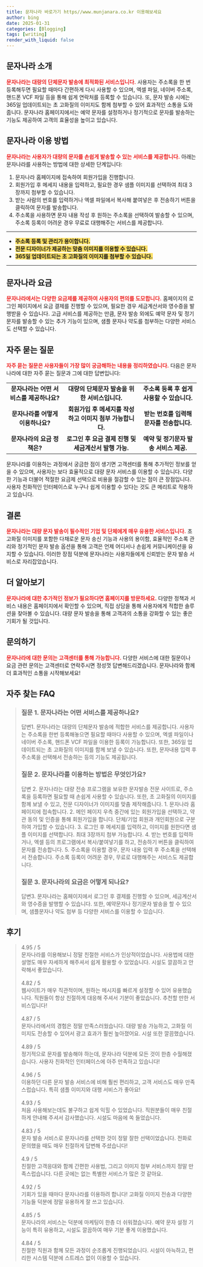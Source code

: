 ```yaml
---
title: 문자나라 바로가기 https//www.munjanara.co.kr 이용해보세요
author: bing
date: 2025-01-31
categories: [Blogging]
tags: [writing]
render_with_liquid: false
---
```



<h2 id='문자나라 소개'>문자나라 소개</h2>

<p><b><span style="color: #ee2323;">문자나라는 대량의 단체문자 발송에 최적화된 서비스입니다.</span></b> 사용자는 주소록을 한 번 등록해두면 필요할 때마다 간편하게 다시 사용할 수 있으며, 엑셀 파일, 네이버 주소록, 핸드폰 VCF 파일 등을 통해 쉽게 연락처를 등록할 수 있습니다. 또, 문자 발송 시에는 365일 업데이트되는 초 고화질의 이미지도 함께 첨부할 수 있어 효과적인 소통을 도와줍니다. 문자나라 홈페이지에서는 예약 문자를 설정하거나 정기적으로 문자를 발송하는 기능도 제공하여 고객의 효율성을 높이고 있습니다.</p>

<h2 id='문자나라 이용 방법'>문자나라 이용 방법</h2>

<p><b><span style="color: #ee2323;">문자나라는 사용자가 대량의 문자를 손쉽게 발송할 수 있는 서비스를 제공합니다.</span></b> 아래는 문자나라를 사용하는 방법에 대한 상세한 단계입니다:</p>

<ol>
    <li>문자나라 홈페이지에 접속하여 회원가입을 진행합니다.</li>
    <li>회원가입 후 메세지 내용을 입력하고, 필요한 경우 샘플 이미지를 선택하여 최대 3장까지 첨부할 수 있습니다.</li>
    <li>받는 사람의 번호를 입력하거나 엑셀 파일에서 복사해 붙여넣은 후 전송하기 버튼을 클릭하여 문자를 발송합니다.</li>
    <li>주소록을 사용하면 문자 내용 작성 후 원하는 주소록을 선택하여 발송할 수 있으며, 주소록 등록이 어려운 경우 무료로 대행해주는 서비스를 제공합니다.</li>
</ol>

<hr />

<ul>
    <li><b><span style="background-color: #ffe066;">주소록 등록 및 관리가 용이합니다.</span></b></li>
    <li><b><span style="background-color: #ffe066;">전문 디자이너가 제공하는 맞춤 이미지를 이용할 수 있습니다.</span></b></li>
    <li><b><span style="background-color: #ffe066;">365일 업데이트되는 초 고화질의 이미지를 첨부할 수 있습니다.</span></b></li>
</ul>

<hr />

<h2 id='문자나라 요금'>문자나라 요금</h2>

<p><b><span style="color: #ee2323;">문자나라에서는 다양한 요금제를 제공하여 사용자의 편의를 도모합니다.</span></b> 홈페이지의 로그인 페이지에서 요금 결제를 진행할 수 있으며, 필요한 경우 세금계산서와 영수증을 발행받을 수 있습니다. 고급 서비스를 제공하는 만큼, 문자 발송 외에도 예약 문자 및 정기 문자를 발송할 수 있는 추가 기능이 있으며, 샘플 문자나 약도를 첨부하는 다양한 서비스도 선택할 수 있습니다.</p>

<h2 id='자주 묻는 질문'>자주 묻는 질문</h2>

<p><b><span style="color: #ee2323;">자주 묻는 질문은 사용자들이 가장 많이 궁금해하는 내용을 정리하였습니다.</span></b> 다음은 문자나라에 대한 자주 묻는 질문과 그에 대한 답변입니다:</p>

<table>
    <tr>
        <td style="text-align: center; height: 17px;"><b>문자나라는 어떤 서비스를 제공하나요?</b></td>
        <td style="text-align: center; height: 17px;"><b>대량의 단체문자 발송을 위한 서비스입니다.</b></td>
        <td style="text-align: center; height: 17px;"><b>주소록 등록 후 쉽게 사용할 수 있습니다.</b></td>
    </tr>
    <tr>
        <td style="text-align: center; height: 17px;"><b>문자나라를 어떻게 이용하나요?</b></td>
        <td style="text-align: center; height: 17px;"><b>회원가입 후 메세지를 작성하고 이미지 첨부 가능합니다.</b></td>
        <td style="text-align: center; height: 17px;"><b>받는 번호를 입력해 문자를 전송합니다.</b></td>
    </tr>
    <tr>
        <td style="text-align: center; height: 17px;"><b>문자나라의 요금 정책은?</b></td>
        <td style="text-align: center; height: 17px;"><b>로그인 후 요금 결제 진행 및 세금계산서 발행 가능.</b></td>
        <td style="text-align: center; height: 17px;"><b>예약 및 정기문자 발송 서비스 제공.</b></td>
    </tr>
</table>

<p>문자나라를 이용하는 과정에서 궁금한 점이 생기면 고객센터를 통해 추가적인 정보를 얻을 수 있으며, 사용자는 보다 효율적으로 대량 문자 서비스를 이용할 수 있습니다. 다양한 기능과 더불어 적절한 요금제 선택으로 비용을 절감할 수 있는 점이 큰 장점입니다. 사용자 친화적인 인터페이스로 누구나 쉽게 이용할 수 있다는 것도 큰 메리트로 작용하고 있습니다.</p>

<h2 id='결론'>결론</h2>

<p><b><span style="color: #ee2323;">문자나라는 대량 문자 발송이 필수적인 기업 및 단체에게 매우 유용한 서비스입니다.</span></b> 초 고화질 이미지를 포함한 다채로운 문자 송신 기능과 사용의 용이함, 효율적인 주소록 관리와 정기적인 문자 발송 옵션을 통해 고객은 언제 어디서나 손쉽게 커뮤니케이션을 유지할 수 있습니다. 이러한 장점 덕분에 문자나라는 사용자들에게 신뢰받는 문자 발송 서비스로 자리잡았습니다.</p>

<h2 id='더 알아보기'>더 알아보기</h2>

<p><b><span style="color: #ee2323;">문자나라에 대한 추가적인 정보가 필요하다면 홈페이지를 방문하세요.</span></b> 다양한 정책과 서비스 내용은 홈페이지에서 확인할 수 있으며, 직접 상담을 통해 사용자에게 적합한 솔루션을 찾아볼 수 있습니다. 대량 문자 발송을 통해 고객과의 소통을 강화할 수 있는 좋은 기회가 될 것입니다.</p>

<h2 id='문의하기'>문의하기</h2>

<p><b><span style="color: #ee2323;">문자나라에 대한 문의는 고객센터를 통해 가능합니다.</span></b> 다양한 서비스에 대한 질문이나 요금 관련 문의는 고객센터로 연락주시면 정성껏 답변해드리겠습니다. 문자나라와 함께 더 효과적인 소통을 시작해보세요!</p>


<h2 id='자주_찾는_FAQ'>자주 찾는 FAQ</h2>
<div itemscope="" itemtype="https://schema.org/FAQPage"> 
<blockquote> 
<div itemscope="" itemprop="mainEntity" itemtype="https://schema.org/Question"> 
<h3 itemprop="name">질문 1. 문자나라는 어떤 서비스를 제공하나요?</h3> 
<div itemscope="" itemprop="acceptedAnswer" itemtype="https://schema.org/Answer"> 
<span itemprop="text"> 
<p>답변1. 문자나라는 대량의 단체문자 발송에 적합한 서비스를 제공합니다. 사용자는 주소록을 한번 등록해놓으면 필요할 때마다 사용할 수 있으며, 엑셀 파일이나 네이버 주소록, 핸드폰 VCF 파일을 이용한 등록이 가능합니다. 또한, 365일 업데이트되는 초 고화질의 이미지를 함께 보낼 수 있습니다. 또한, 문자내용 입력 후 주소록을 선택해서 전송하는 등의 기능도 제공됩니다.</p> 
</span> 
</div> 
</div> 
<div itemscope="" itemprop="mainEntity" itemtype="https://schema.org/Question"> 
<h3 itemprop="name">질문 2. 문자나라를 이용하는 방법은 무엇인가요?</h3> 
<div itemscope="" itemprop="acceptedAnswer" itemtype="https://schema.org/Answer"> 
<span itemprop="text"> 
<p>답변 2. 문자나라는 대량 전송 프로그램을 보유한 문자발송 전문 사이트로, 주소록을 등록하면 필요할 때 손쉽게 사용할 수 있습니다. 또한, 초 고화질의 이미지를 함께 보낼 수 있고, 전문 디자이너가 이미지를 맞춤 제작해줍니다. 1. 문자나라 홈페이지에 접속합니다. 2. 메인 페이지 우측 중간에 있는 회원가입을 선택하고, 약관 동의 및 인증을 통해 회원가입을 합니다. 단체/기업 회원과 개인회원으로 구분하여 가입할 수 있습니다. 3. 로그인 후 메세지를 입력하고, 이미지를 원한다면 샘플 이미지를 선택합니다. 최대 3장까지 첨부 가능합니다. 4. 받는 번호를 입력하거나, 엑셀 등의 프로그램에서 복사/붙여넣기를 하고, 전송하기 버튼을 클릭하여 문자를 전송합니다. 5. 주소록을 이용할 경우, 문자 내용 입력 후 주소록을 선택해서 전송합니다. 주소록 등록이 어려운 경우, 무료로 대행해주는 서비스도 제공합니다.</p> 
</span> 
</div> 
</div> 
<div itemscope="" itemprop="mainEntity" itemtype="https://schema.org/Question"> 
<h3 itemprop="name">질문 3. 문자나라의 요금은 어떻게 되나요?</h3> 
<div itemscope="" itemprop="acceptedAnswer" itemtype="https://schema.org/Answer"> 
<span itemprop="text"> 
<p>답변3. 문자나라는 홈페이지에서 로그인 후 결제를 진행할 수 있으며, 세금계산서와 영수증을 발행할 수 있습니다. 또한, 예약문자나 정기문자 발송을 할 수 있으며, 샘플문자나 약도 첨부 등 다양한 서비스를 이용할 수 있습니다.</p> 
</span> 
</div> 
</div> 
</blockquote> 
</div>
<h2 id='후기'>후기</h2>
<div itemscope itemtype="https://schema.org/Product">
  <blockquote>
  <div itemprop="review" itemscope itemtype="https://schema.org/Review">
      <div itemprop="reviewRating" itemscope itemtype="https://schema.org/Rating"> <span itemprop="ratingValue">4.95</span> / <span itemprop="bestRating">5</span> </div>
      <span itemprop="reviewBody">문자나라를 이용해보니 정말 친절한 서비스가 인상적이었습니다. 사용법에 대한 설명도 매우 자세하게 해주셔서 쉽게 활용할 수 있었습니다. 시설도 깔끔하고 안락해서 좋았습니다.</span>
  </div>
  <br>
  <div itemprop="review" itemscope itemtype="https://schema.org/Review">
      <div itemprop="reviewRating" itemscope itemtype="https://schema.org/Rating"> <span itemprop="ratingValue">4.82</span> / <span itemprop="bestRating">5</span> </div>
      <span itemprop="reviewBody">웹사이트가 매우 직관적이며, 원하는 메시지를 빠르게 설정할 수 있어 유용했습니다. 직원들이 항상 친절하게 대응해 주셔서 기분이 좋았습니다. 추천할 만한 서비스입니다!</span>
  </div>
  <br>
  <div itemprop="review" itemscope itemtype="https://schema.org/Review">
      <div itemprop="reviewRating" itemscope itemtype="https://schema.org/Rating"> <span itemprop="ratingValue">4.87</span> / <span itemprop="bestRating">5</span> </div>
      <span itemprop="reviewBody">문자나라에서의 경험은 정말 만족스러웠습니다. 대량 발송 가능하고, 고화질 이미지도 전송할 수 있어서 광고 효과가 훨씬 높아졌어요. 시설 또한 깔끔했습니다.</span>
  </div>
  <br>
  <div itemprop="review" itemscope itemtype="https://schema.org/Review">
      <div itemprop="reviewRating" itemscope itemtype="https://schema.org/Rating"> <span itemprop="ratingValue">4.89</span> / <span itemprop="bestRating">5</span> </div>
      <span itemprop="reviewBody">정기적으로 문자를 발송해야 하는데, 문자나라 덕분에 모든 것이 한층 수월해졌습니다. 사용자 친화적인 인터페이스에 아주 만족하고 있습니다!</span>
  </div>
  <br>
  <div itemprop="review" itemscope itemtype="https://schema.org/Review">
      <div itemprop="reviewRating" itemscope itemtype="https://schema.org/Rating"> <span itemprop="ratingValue">4.96</span> / <span itemprop="bestRating">5</span> </div>
      <span itemprop="reviewBody">이용하던 다른 문자 발송 서비스에 비해 훨씬 편리하고, 고객 서비스도 매우 만족스럽습니다. 특히 샘플 이미지와 대행 서비스가 좋아요!</span>
  </div>
  <br>
  <div itemprop="review" itemscope itemtype="https://schema.org/Review">
      <div itemprop="reviewRating" itemscope itemtype="https://schema.org/Rating"> <span itemprop="ratingValue">4.93</span> / <span itemprop="bestRating">5</span> </div>
      <span itemprop="reviewBody">처음 사용해보는데도 불구하고 쉽게 익힐 수 있었습니다. 직원분들이 매우 친절하게 안내해 주셔서 감사했습니다. 시설도 마음에 쏙 들었습니다.</span>
  </div>
  <br>
  <div itemprop="review" itemscope itemtype="https://schema.org/Review">
      <div itemprop="reviewRating" itemscope itemtype="https://schema.org/Rating"> <span itemprop="ratingValue">4.83</span> / <span itemprop="bestRating">5</span> </div>
      <span itemprop="reviewBody">문자 발송 서비스로 문자나라를 선택한 것이 정말 잘한 선택이었습니다. 전화로 문의했을 때도 매우 친절하게 답변해 주셨습니다!</span>
  </div>
  <br>
  <div itemprop="review" itemscope itemtype="https://schema.org/Review">
      <div itemprop="reviewRating" itemscope itemtype="https://schema.org/Rating"> <span itemprop="ratingValue">4.9</span> / <span itemprop="bestRating">5</span> </div>
      <span itemprop="reviewBody">친절한 고객응대와 함께 간편한 사용법, 그리고 이미지 첨부 서비스까지 정말 만족스럽습니다. 다른 곳에는 없는 특별한 서비스가 많은 것 같아요.</span>
  </div>
  <br>
  <div itemprop="review" itemscope itemtype="https://schema.org/Review">
      <div itemprop="reviewRating" itemscope itemtype="https://schema.org/Rating"> <span itemprop="ratingValue">4.92</span> / <span itemprop="bestRating">5</span> </div>
      <span itemprop="reviewBody">기회가 있을 때마다 문자나라를 이용하려 합니다! 고화질 이미지 전송과 다양한 기능들 덕분에 정말 유용하게 잘 쓰고 있습니다.</span>
  </div>
  <br>
  <div itemprop="review" itemscope itemtype="https://schema.org/Review">
      <div itemprop="reviewRating" itemscope itemtype="https://schema.org/Rating"> <span itemprop="ratingValue">4.85</span> / <span itemprop="bestRating">5</span> </div>
      <span itemprop="reviewBody">문자나라의 서비스는 덕분에 마케팅이 한층 더 쉬워졌습니다. 예약 문자 설정 기능이 특히 유용하고, 시설도 깔끔하여 매우 기분 좋게 이용했습니다.</span>
  </div>
  <br>
  <div itemprop="review" itemscope itemtype="https://schema.org/Review">
      <div itemprop="reviewRating" itemscope itemtype="https://schema.org/Rating"> <span itemprop="ratingValue">4.84</span> / <span itemprop="bestRating">5</span> </div>
      <span itemprop="reviewBody">친절한 직원과 함께 모든 과정이 순조롭게 진행되었습니다. 시설이 아늑하고, 편리한 시스템 덕분에 스트레스 없이 이용할 수 있습니다.</span>
  </div>
  </blockquote>
</div>
